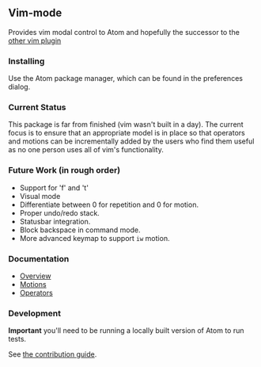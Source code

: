 ## Vim-mode

Provides vim modal control to Atom and hopefully the successor to the
[other vim plugin](https://github.com/atom/vim)

### Installing

Use the Atom package manager, which can be found in the preferences
dialog.

### Current Status

This package is far from finished (vim wasn't built in a day). The
current focus is to ensure that an appropriate model is in place so that
operators and motions can be incrementally added by the users who find
them useful as no one person uses all of vim's functionality.

### Future Work (in rough order)

* Support for 'f' and 't'
* Visual mode
* Differentiate between 0 for repetition and 0 for motion.
* Proper undo/redo stack.
* Statusbar integration.
* Block backspace in command mode.
* More advanced keymap to support `iw` motion.

### Documentation

* [Overview](docs/overview.md)
* [Motions](docs/motions.md)
* [Operators](docs/operators.md)

### Development

**Important** you'll need to be running a locally built version of Atom to
run tests.

See [the contribution guide](CONTRIBUTING.md).
